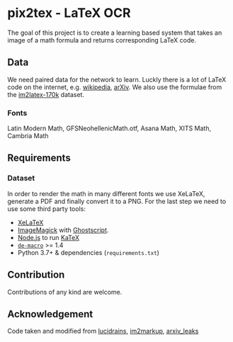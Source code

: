 # pix2tex - LaTeX OCR
The goal of this project is to create a learning based system that takes an image of a math formula and returns corresponding LaTeX code.

## Data
We need paired data for the network to learn. Luckly there is a lot of LaTeX code on the internet, e.g. [wikipedia](www.wikipedia.org), [arXiv](www.arxiv.org). We also use the formulae from the [im2latex-170k](https://www.kaggle.com/rvente/im2latex170k) dataset.

### Fonts
Latin Modern Math, GFSNeohellenicMath.otf, Asana Math, XITS Math, Cambria Math

## Requirements
### Dataset
In order to render the math in many different fonts we use  XeLaTeX, generate a PDF and finally convert it to a PNG. For the last step we need to use some third party tools: 
* [XeLaTeX](https://www.ctan.org/pkg/xetex)
* [ImageMagick](https://imagemagick.org/) with [Ghostscript](https://www.ghostscript.com/index.html).
* [Node.js](https://nodejs.org/) to run [KaTeX](https://github.com/KaTeX/KaTeX)
* [`de-macro`](https://www.ctan.org/pkg/de-macro) >= 1.4
* Python 3.7+ & dependencies (`requirements.txt`)


## Contribution
Contributions of any kind are welcome.

## Acknowledgement
Code taken and modified from [lucidrains](https://github.com/lucidrains), [im2markup](https://github.com/harvardnlp/im2markup), [arxiv_leaks](https://github.com/soskek/arxiv_leaks)
